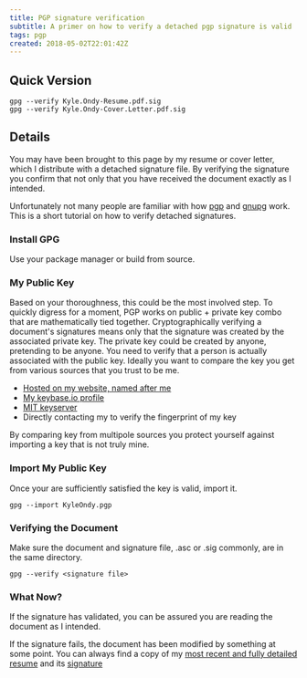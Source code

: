 ```yaml
---
title: PGP signature verification
subtitle: A primer on how to verify a detached pgp signature is valid
tags: pgp
created: 2018-05-02T22:01:42Z
---
```


## Quick Version ##

    gpg --verify Kyle.Ondy-Resume.pdf.sig
    gpg --verify Kyle.Ondy-Cover.Letter.pdf.sig

## Details ##

You may have been brought to this page by my resume or cover letter, which I distribute with a detached signature file.
By verifying the signature you confirm that not only that you have received the document exactly as I intended.

Unfortunately not many people are familiar with how [pgp](https://en.wikipedia.org/wiki/Pretty_Good_Privacy) and [gnupg](https://www.gnupg.org) work.
This is a short tutorial on how to verify detached signatures.

### Install GPG ###

Use your package manager or build from source.

### My Public Key ##

Based on your thoroughness, this could be the most involved step.
To quickly digress for a moment, PGP works on public + private key combo that are mathematically tied together.
Cryptographically verifying a document's signatures means only that the signature was created by the associated private key.
The private key could be created by anyone, pretending to be anyone. You need to verify that a person is actually associated with the public key.
Ideally you want to compare the key you get from various sources that you trust to be me.

* [Hosted on my website, named after me](https://www.kyleondy.com/pgp.txt)
* [My keybase.io profile](https://keybase.io/kyleondy)
* [MIT keyserver](https://pgp.mit.edu/)
* Directly contacting my to verify the fingerprint of my key

By comparing key from multipole sources you protect yourself against importing a key that is not truly mine.

### Import My Public Key ###

Once your are sufficiently satisfied the key is valid, import it.

    gpg --import KyleOndy.pgp

### Verifying the Document ###

Make sure the document and signature file, .asc or .sig commonly, are in the same directory.

    gpg --verify <signature file>

### What Now? ###

If the signature has validated, you can be assured you are reading the document as I intended.

If the signature fails, the document has been modified by something at some point.
You can always find a copy of my [most recent and fully detailed resume](#/files/Kyle.Ondy-Resume.pdf) and its [signature](#/files/Kyle.Ondy-Resume.pdf.sig)
